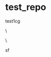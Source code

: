 # test_repo
test1cg






\




\
































sf




















































































